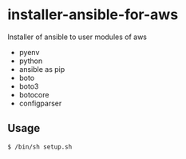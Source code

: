 # installer-ansible-for-aws
Installer of ansible to user modules of aws

- pyenv
- python
- ansible as pip
- boto
- boto3
- botocore
- configparser


## Usage

```
$ /bin/sh setup.sh
```
